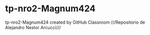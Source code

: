 # tp-nro2-Magnum424
tp-nro2-Magnum424 created by GitHub Classroom
///Repositorio de Alejandro Nestor Arcucci///
